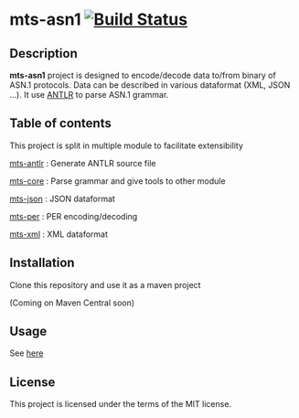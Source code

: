 # mts-asn1 [![Build Status](https://travis-ci.org/ericsson-mts/mts-asn1.svg?branch=master)](https://travis-ci.org/ericsson-mts/mts-asn1)

## Description

**mts-asn1** project is designed to encode/decode data to/from binary of ASN.1 protocols. Data can be described in various 
dataformat (XML, JSON ...). It use [ANTLR](https://www.antlr.org/) to parse ASN.1 grammar. 

## Table of contents

This project is split in multiple module to facilitate extensibility

[mts-antlr]() : Generate ANTLR source file 

[mts-core]() : Parse grammar and give tools to other module

[mts-json]() : JSON dataformat

[mts-per]() : PER encoding/decoding

[mts-xml]() : XML dataformat

## Installation

Clone this repository and use it as a maven project

(Coming on Maven Central soon)

## Usage

See [here](https://github.com/ericsson-mts/mts-asn1/wiki/User-guide)

## License

This project is licensed under the terms of the MIT license.
